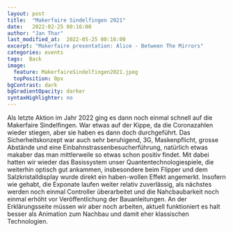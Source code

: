 ```yaml
---
layout: post
title:  "Makerfaire Sindelfingen 2021"
date:   2022-02-25 00:16:00
author: "Jan Thar"
last_modified_at:  2022-05-25 00:16:00
excerpt: "Makerfaire presentation: Alice - Between The Mirrors"
categories: events
tags:  Back
image:
  feature: MakerfaireSindelfingen2021.jpeg
  topPosition: 0px
bgContrast: dark
bgGradientOpacity: darker
syntaxHighlighter: no
---
```

Als letzte Aktion im Jahr 2022 ging es dann noch einmal schnell auf die Makerfaire Sindelfingen. 
War etwas auf der Kippe, da die Coronazahlen wieder stiegen, aber sie haben es dann doch durchgeführt.
Das Sicherheitskonzept war auch sehr beruhigend, 3G, Maskenpflicht, grosse Abstände und eine Einbahnstrassenbesucherführung, natürlich etwas makaber das man mittlerweile so etwas schon positiv findet.
Mit dabei hatten wir wieder das Basissystem unser Quantentechnologiespiele, die weiterhin optisch gut ankammen, insbesondere beim Flipper und dem Salzkristalldisplay wurde direkt ein haben-wollen Effekt angemerkt.
Insofern wie gehabt, die Exponate laufen weiter relativ zuverlässig, als nächstes werden noch einmal Controller überarbeitet und die Nahcbaubarkeit noch einmal erhöht vor Veröffentlichung der Bauanleitungen.
An der Erklärungsseite müssen wir aber noch arbeiten, aktuell funktioniert es halt besser als Animation zum Nachbau und damit eher klassischen Technologien.
